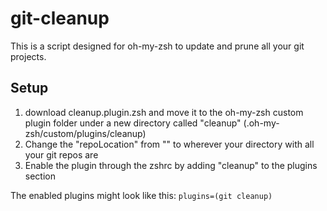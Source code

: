 # git-cleanup

This is a script designed for oh-my-zsh to update and prune all your git projects.

## Setup
1. download cleanup.plugin.zsh and move it to the oh-my-zsh custom plugin folder under a new directory called "cleanup"
(.oh-my-zsh/custom/plugins/cleanup)
2. Change the "repoLocation" from "" to wherever your directory with all your git repos are
3. Enable the plugin through the zshrc by adding "cleanup" to the plugins section

The enabled plugins might look like this:
`plugins=(git cleanup)`
